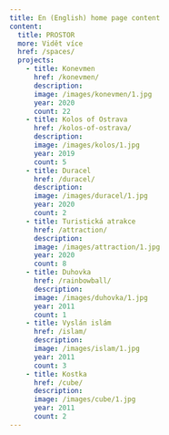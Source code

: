```yaml
---
title: En (English) home page content
content:
  title: PROSTOR
  more: Vidět více
  href: /spaces/
  projects:
    - title: Konevmen
      href: /konevmen/
      description: 
      image: /images/konevmen/1.jpg
      year: 2020
      count: 22
    - title: Kolos of Ostrava
      href: /kolos-of-ostrava/
      description: 
      image: /images/kolos/1.jpg
      year: 2019
      count: 5
    - title: Duracel
      href: /duracel/
      description: 
      image: /images/duracel/1.jpg
      year: 2020
      count: 2
    - title: Turistická atrakce
      href: /attraction/
      description: 
      image: /images/attraction/1.jpg
      year: 2020
      count: 8
    - title: Duhovka
      href: /rainbowball/
      description: 
      image: /images/duhovka/1.jpg
      year: 2011
      count: 1
    - title: Vyslán islám
      href: /islam/
      description: 
      image: /images/islam/1.jpg
      year: 2011
      count: 3
    - title: Kostka
      href: /cube/
      description: 
      image: /images/cube/1.jpg
      year: 2011
      count: 2
---
```

